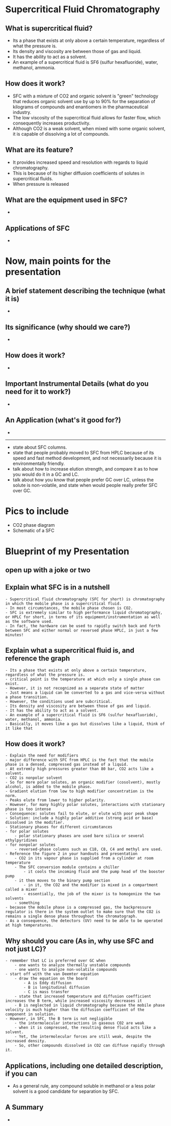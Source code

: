 # **Supercritical Fluid Chromatography**

## **What is supercritical fluid?**
- Its a phase that exists at only above a certain temperature, regardless of what the pressure is.
- Its density and viscosity are between those of gas and liquid.
- It has the ability to act as a solvent.
- An example of a supercritical fluid is SF6 (sulfur hexafluoride), water, methanol, ammonia.

## **How does it work?**
- SFC with a mixture of CO2 and organic solvent is "green" technology that reduces organic solvent use by up to 90% for the separation of kilograms of compounds and enantiomers in the pharmaceutical industry.
- The low viscosity of the supercritical fluid allows for faster flow, which consequently increases productivity.
- Although CO2 is a weak solvent, when mixed with some organic solvent, it is capable of dissolving a lot of compounds.

## **What are its feature?**
- It provides increased speed and resolution with regards to liquid chromatography.
- This is because of its higher diffusion coefficients of solutes in supercritical fluids.
- When pressure is released 

## **What are the equipment used in SFC?**
-

## **Applications of SFC**
-

# **Now, main points for the presentation**

## **A brief statement describing the technique (what it is)**
-

## **Its significance (why should we care?)**
-

## **How does it work?**
-

## **Important Instrumental Details (what do you need for it to work?)**
-

## **An Application (what's it good for?)**
-

------------------------------
- state about SFC columns.
- state that people probably moved to SFC from HPLC because of its speed and fast method development, and not necessarily because it is environmentally friendly.
- talk about how to increase elution strength, and compare it as to how you would do it in a GC and LC.
- talk about how you know that people prefer GC over LC, unless the solute is non-volatile, and state when would people really prefer SFC over GC.

# Pics to include
- CO2 phase diagram
- Schematic of a SFC

# Blueprint of my Presentation
## open up with a joke or two
## Explain what SFC is in a nutshell
    - Supercritical fluid chromatography (SFC for short) is chromatography in which the mobile phase is a supercritical fluid.
    - In most circumstances, the mobile phase chosen is CO2.
    - SFC is extremely similar to high performance liquid chromatography, or HPLC for short, in terms of its equipment/instrumentation as well as the software used.
    - In fact, the hardware can be used to rapidly switch back and forth between SFC and either normal or reversed phase HPLC, in just a few minutes!
## Explain what a supercritical fluid is, and reference the graph
    - Its a phase that exists at only above a certain temperature, regardless of what the pressure is.
    - critical point is the temperature at which only a single phase can exist.
    - However, it is not recognized as a separate state of matter
    - Just means a liquid can be converted to a gas and vice-versa without a phase transition.
    - However, the conditions used are subcritical.
    - Its density and viscosity are between those of gas and liquid.
    - It has the ability to act as a solvent.
    - An example of a supercritical fluid is SF6 (sulfur hexafluoride), water, methanol, ammonia.
    - Basically, it moves like a gas but dissolves like a liquid, think of it like that
## How does it work?
    - Explain the need for modifiers
	- major difference with SFC from HPLC is the fact that the mobile phase is a densed, compressed gas instead of a liquid.
	- At extremly high pressures greater than 80 bar, CO2 acts like a solvent.
	- CO2 is nonpolar solvent
	- So for more polar solutes, an organic modifier (cosolvent), mostly alcohol, is added to the mobile phase.
	- Gradient elution from low to high modifier concentration is the norm.
	- Peaks elute from lower to higher polarity.
	- However, for many highly polar solutes, interactions with stationary phase is too intense
	- Consequence: solutes fail to elute, or elute with poor peak shape
	- Solution: include a highly polar additive (strong acid or base) dissolved in the modifier.
    - Stationary phases for different circumstances
	- for polar solutes
	    - polar stationary phases are used bare silica or several ethylpyridines
	- for nonpolar solutes
	    - reversed-phase columns such as C18, C8, C4 and methyl are used.
    - Reference the figure 2 in your handouts and presentation
        - CO2 in its vapour phase is supplied from a cylinder at room temperature
        - The SFC conversion module contains a chiller
            - it cools the incoming fluid and the pump head of the booster pump
        - it then moves to the binary pump section
            - in it, the CO2 and the modifier is mixed in a compartment called a mixer
            - essentially, the job of the mixer is to homogenize the two solvents
        - something
	- because the mobile phase is a compressed gas, the backpressure regulator is there in the system outlet to make sure that the CO2 is remains a single dense phase throughout the chromatograph.
	- As a consequence, the detectors (UV) need to be able to be operated at high temperatures.
## Why should you care (As in, why use SFC and not just LC)?
    - remember that LC is preferred over GC when
        - one wants to analyze thermally unstable compounds
        - one wants to analyze non-volatile compounds
    - start off with the van Deemter equation
        - draw the equation on the board
            - A is Eddy diffusion
            - B is longitudinal diffusion
            - C is mass transfer
        - state that increased temperature and diffusion coefficient increases the B term, while increased viscosity decreases it
        - B is neglected in liquid chromatography because the mobile phase velocity is much higher than the diffusion coefficient of the component in solution.
    - However, in SFC, the B term is not negligible
        - the intermolecular interactions in gaseous CO2 are weak
        - when it is compressed, the resulting dense fluid acts like a solvent.
        - Yet, the intermolecular forces are still weak, despite the increased density.
        - So, other compounds dissolved in CO2 can diffuse rapidly through it.
## Applications, including one detailed description, if you can
- As a general rule, any compound soluble in methanol or a less polar solvent is a good candidate for separation by SFC.
## A Summary
- 

